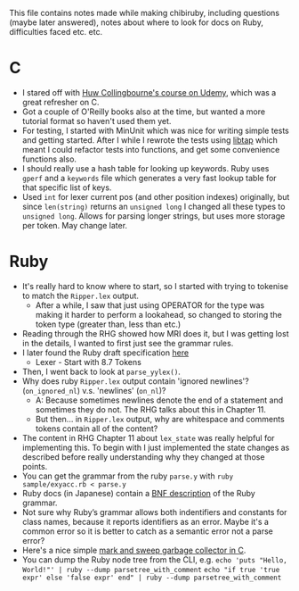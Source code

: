 This file contains notes made while making chibiruby, including questions (maybe later answered), notes about where to look for docs on Ruby, difficulties faced etc. etc.

C
=
* I stared off with [Huw Collingbourne's course on Udemy](http://www.udemy.com/c-programming-for-beginners/), which was a great refresher on C.
* Got a couple of O'Reilly books also at the time, but wanted a more tutorial format so haven't used them yet.
* For testing, I started with MinUnit which was nice for writing simple tests and getting started. After I while I rewrote the tests using [libtap](http://github.com/zorgnax/libtap) which meant I could refactor tests into functions, and get some convenience functions also.
* I should really use a hash table for looking up keywords. Ruby uses `gperf` and a `keywords` file which generates a very fast lookup table for that specific list of keys.
* Used `int` for lexer current pos (and other position indexes) originally, but since `len(string)` returns an `unsigned long` I changed all these types to `unsigned long`. Allows for parsing longer strings, but uses more storage per token. May change later.

Ruby
=
* It's really hard to know where to start, so I started with trying to tokenise to match the `Ripper.lex` output.
  * After a while, I saw that just using OPERATOR for the type was making it harder to perform a lookahead, so changed to storing the token type (greater than, less than etc.)
* Reading through the RHG showed how MRI does it, but I was getting lost in the details, I wanted to first just see the grammar rules.
* I later found the Ruby draft specification [here](http://www.ipa.go.jp/osc/english/ruby/)
  * Lexer - Start with 8.7 Tokens
* Then, I went back to look at `parse_yylex()`.
* Why does ruby `Ripper.lex` output contain 'ignored newlines'? (`on_ignored_nl`) v.s. 'newlines' (`on_nl`)?
  * A: Because sometimes newlines denote the end of a statement and sometimes they do not. The RHG talks about this in Chapter 11.
  * But then... in `Ripper.lex` output, why are whitespace and comments tokens contain all of the content?
* The content in RHG Chapter 11 about `lex_state` was really helpful for implementing this. To begin with I just implemented the state changes as described before really understanding why they changed at those points.
* You can get the grammar from the ruby `parse.y` with `ruby sample/exyacc.rb < parse.y`
* Ruby docs (in Japanese) contain a [BNF description](http://docs.ruby-lang.org/ja/2.2.0/doc/spec=2fbnf.html) of the Ruby grammar.
* Not sure why Ruby’s grammar allows both indentifiers and constants for class names, because it reports identifiers as an error. Maybe it's a common error so it is better to catch as a semantic error not a parse error?
* Here's a nice simple [mark and sweep garbage collector in C](http://journal.stuffwithstuff.com/2013/12/08/babys-first-garbage-collector/).
* You can dump the Ruby node tree from the CLI, e.g. 
`echo 'puts "Hello, World!"' | ruby --dump parsetree_with_comment`
`echo "if true
  'true expr'
else
  'false expr'
end" | ruby --dump parsetree_with_comment`
